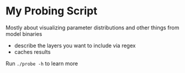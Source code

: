 # My Probing Script
Mostly about visualizing parameter distributions and other things from model binaries
- describe the layers you want to include via regex
- caches results

Run `./probe -h` to learn more

